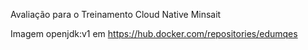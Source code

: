 Avaliação para o Treinamento Cloud Native Minsait

Imagem openjdk:v1 em https://hub.docker.com/repositories/edumqes


